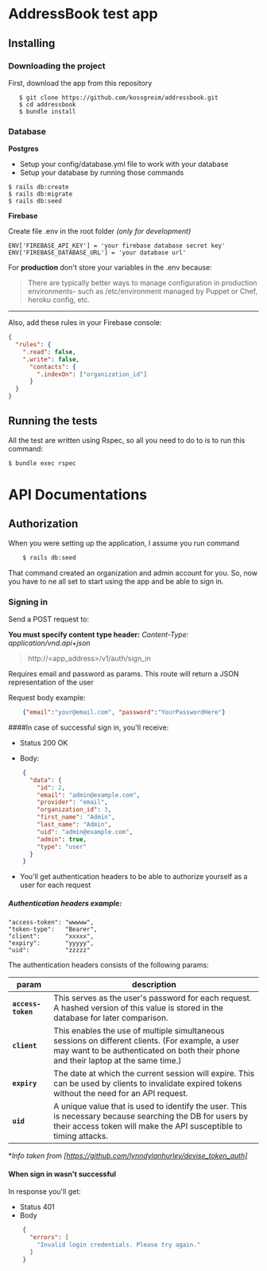 # AddressBook test app

## Installing

### Downloading the project

First, download the app from this repository

```
   $ git clone https://github.com/kossgreim/addressbook.git
   $ cd addressbook
   $ bundle install
```

### Database

**Postgres**

- Setup your config/database.yml file to work with your database
- Setup your database by running those commands

```
$ rails db:create
$ rails db:migrate
$ rails db:seed
```

**Firebase**

Create file .env in the root folder *(only for development)* <br/>

```
ENV['FIREBASE_API_KEY'] = 'your firebase database secret key'
ENV['FIREBASE_DATABASE_URL'] = 'your database url'
```

For **production** don't store your variables in the .env because:

>There are typically better ways to manage configuration in production environments- such as /etc/environment managed by Puppet or Chef, heroku config, etc.

<hr>
<p>Also, add these rules in your Firebase console:</p>

```json
{
  "rules": {
    ".read": false,
    ".write": false,
      "contacts": {
        ".indexOn": ["organization_id"]
      }
  }
}
```

## Running the tests

All the test are written using Rspec, so all you need to do to is to run this command:

```
$ bundle exec rspec
```
# API Documentations

## Authorization

When you were setting up the application, I assume you run command

```bash
    $ rails db:seed
```

That command created an organization and admin account for you.
So, now you have to ne all set to start using the app and be able to sign in.

### Signing in
Send a POST request to:

__You must specify content type header:__ *Content-Type: application/vnd.api+json*

> http://<app_address>/v1/auth/sign_in

Requires email and password as params. This route will return a JSON representation of the user

Request body example:

```json
    {"email":"your@email.com", "password":"YourPasswordHere"}
```

####In case of successful sign in, you'll receive:

- Status 200 OK

- Body:
```json
    {
      "data": {
        "id": 2,
        "email": "admin@example.com",
        "provider": "email",
        "organization_id": 3,
        "first_name": "Admin",
        "last_name": "Admin",
        "uid": "admin@example.com",
        "admin": true,
        "type": "user"
      }
    }
```
- You'll get authentication headers to be able to authorize yourself as a user for each request
##### Authentication headers example:
~~~
"access-token": "wwwww",
"token-type":   "Bearer",
"client":       "xxxxx",
"expiry":       "yyyyy",
"uid":          "zzzzz"
~~~

The authentication headers consists of the following params:

| param | description |
|---|---|
| **`access-token`** | This serves as the user's password for each request. A hashed version of this value is stored in the database for later comparison. |
| **`client`** | This enables the use of multiple simultaneous sessions on different clients. (For example, a user may want to be authenticated on both their phone and their laptop at the same time.) |
| **`expiry`** | The date at which the current session will expire. This can be used by clients to invalidate expired tokens without the need for an API request. |
| **`uid`** | A unique value that is used to identify the user. This is necessary because searching the DB for users by their access token will make the API susceptible to timing attacks. |

**Info taken from [https://github.com/lynndylanhurley/devise_token_auth]*

#### When sign in wasn't successful

In response you'll get:

- Status 401
- Body

```json
    {
      "errors": [
        "Invalid login credentials. Please try again."
      ]
    }
```